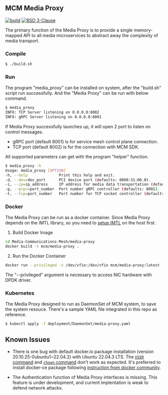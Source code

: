 ## MCM Media Proxy

[![build][build-actions-img]][build-actions]
[![BSD 3-Clause][license-img]][license]

The primary function of the Media Proxy is to provide a single memory-mapped API to all media microservices to abstract away the complexity of media transport.

### Compile
```bash
$ ./build.sh
```

### Run
The program "media_proxy" can be installed on system, after the "build.sh" script run successfully.
And the "Media Proxy" can be run with below command.

```bash
$ media_proxy
INFO: TCP Server listening on 0.0.0.0:8002
INFO: gRPC Server listening on 0.0.0.0:8001
```

If Media Proxy successfully launches up, it will open 2 port to listen on control messages.
- gRPC port (default 8001) is for service mesh control plane connection.
- TCP port (default 8002) is for the connection with MCM SDK.

All supported parameters can get with the program "helper" function.
```bash
$ media_proxy -h
Usage: media_proxy [OPTION]
-h, --help              Print this help and exit.
-d, --dev=dev_port      PCI device port (defaults: 0000:31:00.0).
-i, --ip=ip_address     IP address for media data transportation (defaults: 192.168.96.1).
-g, --grpc=port_number  Port number gRPC controller (defaults: 8001).
-t, --tcp=port_number   Port number for TCP socket controller (defaults: 8002).
```

### Docker
The Media Proxy can be run as a docker container.
Since Media Proxy depends on the IMTL library, so you need to [setup IMTL](https://github.com/OpenVisualCloud/Media-Transport-Library/blob/main/doc/run.md) on the host first.

1. Build Docker Image

```bash
cd Media-Communications-Mesh/media-proxy
docker build -t mcm/media-proxy .
```

2. Run the Docker Container

```bash
docker run --privileged -v /dev/vfio:/dev/vfio mcm/media-proxy:latest
```

The "--privileged" argument is necessary to access NIC hardware with DPDK driver.

### Kubernetes
The Media Proxy designed to run as DaemonSet of MCM system, to save the system resouce.
There's a sample YAML file integrated in this repo as reference.

```bash
$ kubectl apply -f deployment/DaemonSet/media-proxy.yaml
```

## Known Issues
- There is one bug with default docker.io package installation (version 20.10.25-0ubuntu1~22.04.2) with Ubuntu 22.04.3 LTS. The [`USER` command](https://github.com/moby/moby/issues/46355) and [`chown` command](https://github.com/moby/moby/issues/46161) don't work as expected. It's preferred to install docker-ce package following [instruction from docker community](https://docs.docker.com/engine/install/ubuntu/).

- The Authentication function of Media Proxy interfaces is missing. This feature is under development, and current implentation is weak to defend network attacks.

<!-- References -->
[build-actions-img]: https://github.com/OpenVisualCloud/Media-Communications-Mesh/actions/workflows/build.yml/badge.svg
[build-actions]: https://github.com/OpenVisualCloud/Media-Communications-Mesh/actions/workflows/build.yml
[license-img]: https://img.shields.io/badge/License-BSD_3--Clause-blue.svg
[license]: https://opensource.org/license/bsd-3-clause
